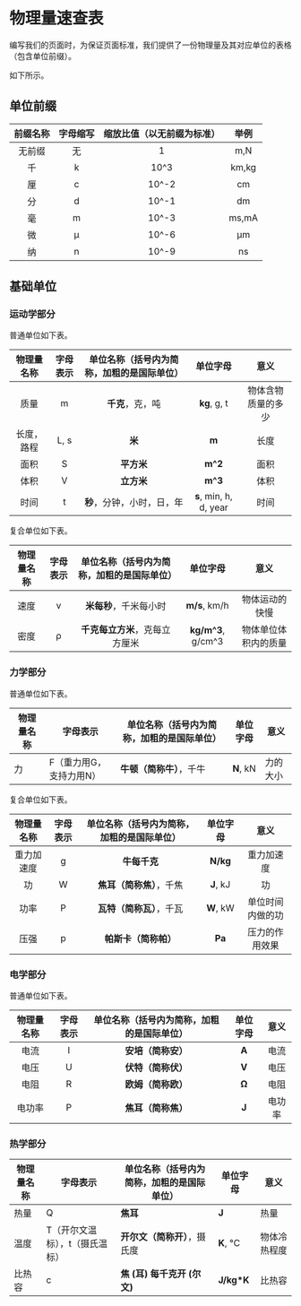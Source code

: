 # 物理量速查表

编写我们的页面时，为保证页面标准，我们提供了一份物理量及其对应单位的表格（包含单位前缀）。

如下所示。

## 单位前缀

| 前缀名称 | 字母缩写 | 缩放比值（以无前缀为标准） | 举例  |
| :------: | :------: | :------------------------: | :---: |
|  无前缀  |    无    |             1              |  m,N  |
|    千    |    k     |            10^3            | km,kg |
|    厘    |    c     |           10^-2            |  cm   |
|    分    |    d     |           10^-1            |  dm   |
|    毫    |    m     |           10^-3            | ms,mA |
|    微    |    μ     |           10^-6            |  μm   |
|    纳    |    n     |           10^-9            |  ns   |

## 基础单位

### 运动学部分

普通单位如下表。

| 物理量名称 | 字母表示 | 单位名称（括号内为简称，加粗的是国际单位） |        单位字母        |        意义        |
| :--------: | :------: | :----------------------------------------: | :--------------------: | :----------------: |
|    质量    |    m     |              **千克**，克，吨              |      **kg**, g, t      | 物体含物质量的多少 |
| 长度，路程 |   L, s   |                   **米**                   |         **m**          |        长度        |
|    面积    |    S     |                 **平方米**                 |        **m^2**         |        面积        |
|    体积    |    V     |                 **立方米**                 |        **m^3**         |        体积        |
|    时间    |    t     |         **秒**，分钟，小时，日，年         | **s**, min, h, d, year |        时间        |

复合单位如下表。

| 物理量名称 | 字母表示 | 单位名称（括号内为简称，加粗的是国际单位） |      单位字母      |         意义         |
| :--------: | :------: | :----------------------------------------: | :----------------: | :------------------: |
|    速度    |    v     |           **米每秒**，千米每小时           |   **m/s**, km/h    |    物体运动的快慢    |
|    密度    |    ρ     |       **千克每立方米**，克每立方厘米       | **kg/m^3**, g/cm^3 | 物体单位体积内的质量 |

### 力学部分

普通单位如下表。

| 物理量名称 | 字母表示                | 单位名称（括号内为简称，加粗的是国际单位） | 单位字母  | 意义     |
| ---------- | ----------------------- | ------------------------------------------ | --------- | -------- |
| 力         | F（重力用G，支持力用N） | **牛顿（简称牛）**，千牛                   | **N**, kN | 力的大小 |

复合单位如下表。

| 物理量名称 | 字母表示 | 单位名称（括号内为简称，加粗的是国际单位） | 单位字母  |       意义       |
| :--------: | :------: | :----------------------------------------: | :-------: | :--------------: |
| 重力加速度 |    g     |                **牛每千克**                | **N/kg**  |    重力加速度    |
|     功     |    W     |          **焦耳（简称焦）**，千焦          | **J**, kJ |        功        |
|    功率    |    P     |          **瓦特（简称瓦）**，千瓦          | **W**, kW | 单位时间内做的功 |
|    压强    |    p     |            **帕斯卡（简称帕）**            |  **Pa**   |  压力的作用效果  |

### 电学部分

普通单位如下表。

| 物理量名称 | 字母表示 | 单位名称（括号内为简称，加粗的是国际单位） | 单位字母 |  意义  |
| :--------: | :------: | :----------------------------------------: | :------: | :----: |
|    电流    |    I     |             **安培（简称安）**             |  **A**   |  电流  |
|    电压    |    U     |             **伏特（简称伏）**             |  **V**   |  电压  |
|    电阻    |    R     |             **欧姆（简称欧）**             |  **Ω**   |  电阻  |
|   电功率   |    P     |             **焦耳（简称焦）**             |  **J**   | 电功率 |

### 热学部分

| 物理量名称 | 字母表示                       | 单位名称（括号内为简称，加粗的是国际单位） | 单位字母   | 意义         |
| ---------- | ------------------------------ | ------------------------------------------ | ---------- | ------------ |
| 热量       | Q                              | **焦耳**                                   | **J**      | 热量         |
| 温度       | T（开尔文温标），t（摄氏温标） | **开尔文（简称开）**，摄氏度               | **K**, °C  | 物体冷热程度 |
| 比热容     | c                              | **焦 (耳) 每千克开 (尔文)**                | **J/kg*K** | 比热容       |
